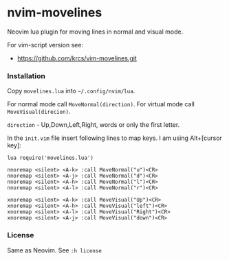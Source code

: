 # nvim-movelines

Neovim lua plugin for moving lines in normal and visual mode.

For vim-script version see:
- https://github.com/krcs/vim-movelines.git

### Installation

Copy `movelines.lua` into `~/.config/nvim/lua`.

For normal mode call `MoveNormal(direction)`.
For virtual mode call `MoveVisual(direcion)`.

`direction` - Up,Down,Left,Right, words or only the first letter.

In the `init.vim` file insert following lines to map keys.
I am using Alt+[cursor key]:

```
lua require('movelines.lua')

nnoremap <silent> <A-k> :call MoveNormal("u")<CR>
nnoremap <silent> <A-j> :call MoveNormal("d")<CR>
nnoremap <silent> <A-h> :call MoveNormal("l")<CR>
nnoremap <silent> <A-l> :call MoveNormal("r")<CR>

xnoremap <silent> <A-k> :call MoveVisual("Up")<CR>
xnoremap <silent> <A-h> :call MoveVisual("left")<CR>
xnoremap <silent> <A-l> :call MoveVisual("Right")<CR>
xnoremap <silent> <A-j> :call MoveVisual("down")<CR>
```

### License
Same as Neovim. See `:h license`

